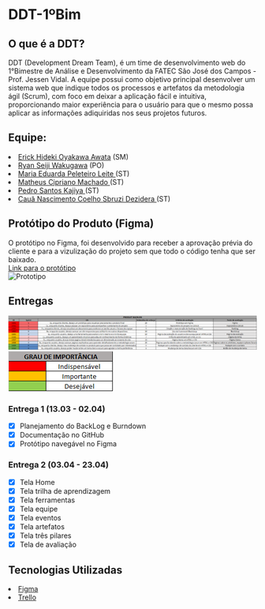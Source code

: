 # DDT-1ºBim

**<h2>O que é a DDT?</h2>**
DDT (Development Dream Team), é um time de desenvolvimento web do 1°Bimestre de Análise e Desenvolvimento da FATEC São José dos Campos - Prof. Jessen Vidal. A equipe possui como objetivo principal desenvolver  um  sistema  web que  indique  todos  os  processos  e  artefatos  da  metodologia  ágil (Scrum), com foco em deixar a aplicação fácil e intuitiva, proporcionando maior experiência para o usuário para que o mesmo possa aplicar as informações adiquiridas nos seus projetos futuros.

**<h2>Equipe: </h2>**
<li>
<a href="https://github.com/erickhoawata">Erick Hideki Oyakawa Awata</a> (SM) <br>
</li>
<li>
<a href="https://github.com/ryan-wakugawa">Ryan Seiji Wakugawa</a> (PO) <br>
</li>
<li>
<a href="https://github.com/Dudaleite08">Maria Eduarda Peleteiro Leite </a> (ST) <br>
</li>
<li>
<a href="https://github.com/cipriano1419">Matheus Cipriano Machado </a> (ST)  <br>
</li>
<li>
<a href="https://github.com/kajiyap">Pedro Santos Kajiya </a> (ST)  <br>
</li>
<li>
<a href="https://github.com/CauaDezidera">Cauã Nascimento Coelho Sbruzi Dezidera </a> (ST)  <br>
</li>

**<h2>Protótipo do Produto (Figma) </h2>**
O protótipo no Figma, foi desenvolvido para receber a aprovação prévia do cliente e para a vizulização do projeto sem que todo o código tenha que ser baixado.<br>
<a href="https://www.figma.com/file/tDrqLQKNsiGbglnTp2CcwX/Prot%C3%B3tipo-API?node-id=0%3A1&t=iDi9wkiwjeJAybF1-1">Link para o protótipo</a><br>
![Prototipo](src/prototipo.gif)

**<h2>Entregas</h2>**
![Backlog](src/backlog.png)
![legenda](src/legenda.png)
**<h3>Entrega 1 (13.03 - 02.04)</h3>**
- [x] Planejamento do BackLog e Burndown <br>
- [x] Documentação no GitHub
- [x] Protótipo navegável no Figma

**<h3>Entrega 2 (03.04 - 23.04)</h3>**
- [x] Tela Home <br>
- [x] Tela trilha de aprendizagem
- [x] Tela ferramentas
- [x] Tela equipe
- [x] Tela eventos
- [x] Tela artefatos
- [x] Tela três pilares 
- [x] Tela de avaliação

**<h2>Tecnologias Utilizadas</h2>**
<li>
<a href="https://www.figma.com/">Figma</a><br>
</li>
<li>
<a href="https://trello.com/pt-BR">Trello</a><br>
</li>
